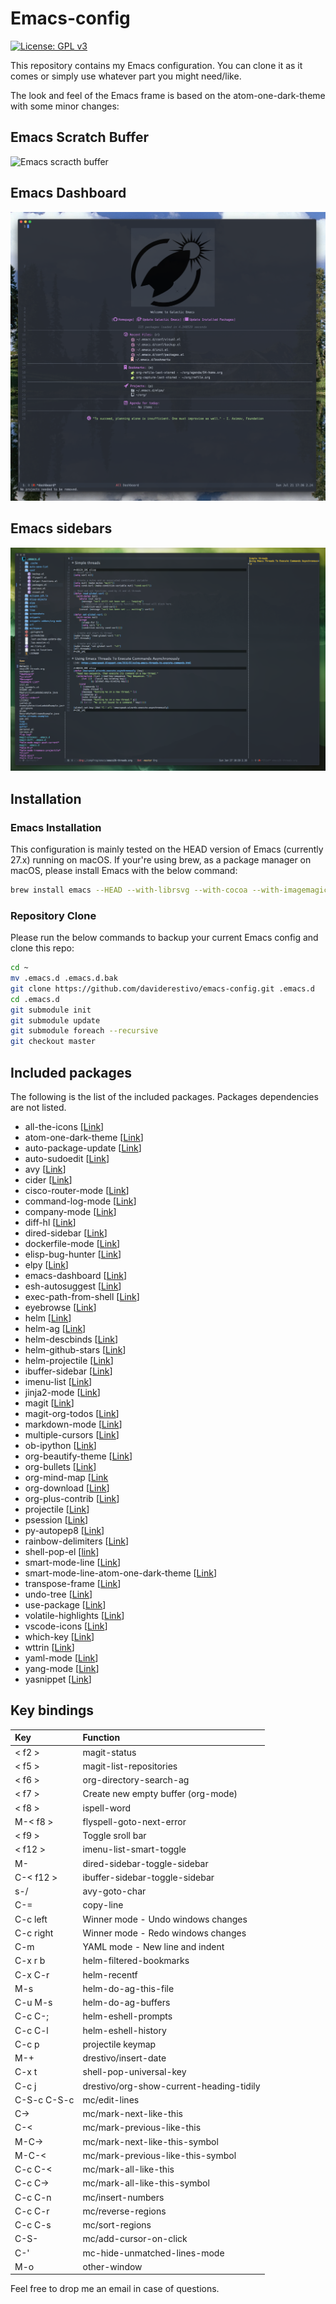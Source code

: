 # Emacs-config

[![License: GPL v3](https://img.shields.io/badge/License-GPL%20v3-blue.svg)](https://www.gnu.org/licenses/gpl-3.0)

This repository contains my Emacs configuration. You can clone it as
it comes or simply use whatever part you might need/like.

The look and feel of the Emacs frame is based on the
atom-one-dark-theme with some minor changes:

## Emacs Scratch Buffer
![Emacs scracth buffer](https://raw.githubusercontent.com/daviderestivo/emacs-config/master/screenshots/emacs_scratch_buffer.png)

## Emacs Dashboard
![Emacs dashboard](https://raw.githubusercontent.com/daviderestivo/emacs-config/master/screenshots/emacs_dashboard.png)


## Emacs sidebars
![Emacs sidebars](https://raw.githubusercontent.com/daviderestivo/emacs-config/master/screenshots/emacs_sidebars.png)

## Installation
### Emacs Installation

This configuration is mainly tested on the HEAD version of Emacs
(currently 27.x) running on macOS. If your're using brew, as a package
manager on macOS, please install Emacs with the below command:

``` bash
brew install emacs --HEAD --with-librsvg --with-cocoa --with-imagemagick@6
```

### Repository Clone

Please run the below commands to backup your current Emacs config and clone this repo:

``` bash
cd ~
mv .emacs.d .emacs.d.bak
git clone https://github.com/daviderestivo/emacs-config.git .emacs.d
cd .emacs.d
git submodule init
git submodule update
git submodule foreach --recursive
git checkout master
```

## Included packages

The following is the list of the included packages. Packages dependencies are
not listed.

* all-the-icons [[Link](https://github.com/domtronn/all-the-icons.el)]
* atom-one-dark-theme [[Link](https://github.com/jonathanchu/atom-one-dark-theme)]
* auto-package-update [[Link](https://github.com/rranelli/auto-package-update.el)]
* auto-sudoedit [[Link](https://github.com/ncaq/auto-sudoedit)]
* avy [[Link](https://github.com/abo-abo/avy)]
* cider [[Link](https://github.com/clojure-emacs/cider)]
* cisco-router-mode [[Link](https://www.emacswiki.org/emacs/download/cisco-router-mode.el)]
* command-log-mode [[Link](https://github.com/lewang/command-log-mode)]
* company-mode [[Link](https://github.com/company-mode/company-mode)]
* diff-hl [[Link](https://github.com/dgutov/diff-hl)]
* dired-sidebar [[Link](https://github.com/jojojames/dired-sidebar)]
* dockerfile-mode [[Link](https://github.com/spotify/dockerfile-mode)]
* elisp-bug-hunter [[Link](https://github.com/Malabarba/elisp-bug-hunter)]
* elpy [[Link](https://elpy.readthedocs.io)]
* emacs-dashboard [[Link](https://github.com/rakanalh/emacs-dashboard)]
* esh-autosuggest [[Link](https://github.com/dieggsy/esh-autosuggest)]
* exec-path-from-shell [[Link](https://github.com/purcell/exec-path-from-shell)]
* eyebrowse [[Link](https://github.com/wasamasa/eyebrowse)]
* helm [[Link](https://github.com/emacs-helm/helm)]
* helm-ag [[Link](https://github.com/syohex/emacs-helm-ag)]
* helm-descbinds [[Link](https://github.com/emacs-helm/helm-descbinds)]
* helm-github-stars [[Link](https://github.com/Sliim/helm-github-stars)]
* helm-projectile [[Link](https://github.com/bbatsov/helm-projectile)]
* ibuffer-sidebar [[Link](https://github.com/jojojames/ibuffer-sidebar)]
* imenu-list [[Link](https://github.com/bmag/imenu-list)]
* jinja2-mode [[Link](https://github.com/paradoxxxzero/jinja2-mode)]
* magit [[Link](https://magit.vc)]
* magit-org-todos [[Link](https://github.com/danielma/magit-org-todos.el)]
* markdown-mode [[Link](http://jblevins.org/projects/markdown-mode)]
* multiple-cursors [[Link](https://github.com/magnars/multiple-cursors.el)]
* ob-ipython [[Link](https://github.com/gregsexton/ob-ipython)]
* org-beautify-theme [[Link](https://github.com/jonnay/org-beautify-theme)]
* org-bullets [[Link](https://github.com/sabof/org-bullets)]
* org-mind-map [[Link](https://github.com/theodorewiles/org-mind-map)
* org-download [[Link](https://github.com/abo-abo/org-download)]
* org-plus-contrib [[Link](http://orgmode.org)]
* projectile [[Link](https://github.com/bbatsov/projectile)]
* psession [[Link](https://github.com/thierryvolpiatto/psession)]
* py-autopep8 [[Link](https://github.com/paetzke/py-autopep8.el)]
* rainbow-delimiters [[Link](https://www.emacswiki.org/emacs/RainbowDelimiters)]
* shell-pop-el [[link](https://github.com/kyagi/shell-pop-el)]
* smart-mode-line [[Link](https://github.com/Malabarba/smart-mode-line)]
* smart-mode-line-atom-one-dark-theme [[Link](https://github.com/daviderestivo/smart-mode-line-atom-one-dark-theme)]
* transpose-frame [[Link](https://www.emacswiki.org/emacs/TransposeFrame)]
* undo-tree [[Link](https://github.com/emacsmirror/undo-tree)]
* use-package [[Link](https://github.com/jwiegley/use-package)]
* volatile-highlights [[Link](https://github.com/k-talo/volatile-highlights.el)]
* vscode-icons [[Link](https://github.com/jojojames/vscode-icon-emacs)]
* which-key [[Link](https://github.com/justbur/emacs-which-key)]
* wttrin [[Link](https://github.com/bcbcarl/emacs-wttrin)]
* yaml-mode [[Link](https://github.com/yoshiki/yaml-mode)]
* yang-mode [[Link](https://github.com/mbj4668/yang-mode)]
* yasnippet [[Link](https://github.com/joaotavora/yasnippet)]

## Key bindings

| Key           | Function                                 |
| :---          | :---                                     |
| < f2 >        | magit-status                             |
| < f5 >        | magit-list-repositories                  |
| < f6 >        | org-directory-search-ag                  |
| < f7 >        | Create new empty buffer (org-mode)       |
| < f8 >        | ispell-word                              |
| M-< f8 >      | flyspell-goto-next-error                 |
| < f9 >        | Toggle sroll bar                         |
| < f12 >       | imenu-list-smart-toggle                  |
| M-<f12>       | dired-sidebar-toggle-sidebar             |
| C-< f12 >     | ibuffer-sidebar-toggle-sidebar           |
| s-/           | avy-goto-char                            |
| C-=           | copy-line                                |
| C-c left      | Winner mode - Undo windows changes       |
| C-c right     | Winner mode - Redo windows changes       |
| C-m           | YAML mode - New line and indent          |
| C-x r b       | helm-filtered-bookmarks                  |
| C-x C-r       | helm-recentf                             |
| M-s           | helm-do-ag-this-file                     |
| C-u M-s       | helm-do-ag-buffers                       |
| C-c C-;       | helm-eshell-prompts                      |
| C-c C-l       | helm-eshell-history                      |
| C-c p         | projectile keymap                        |
| M-+           | drestivo/insert-date                     |
| C-x t         | shell-pop-universal-key                  |
| C-c j         | drestivo/org-show-current-heading-tidily |
| C-S-c C-S-c   | mc/edit-lines                            |
| C->           | mc/mark-next-like-this                   |
| C-<           | mc/mark-previous-like-this               |
| M-C->         | mc/mark-next-like-this-symbol            |
| M-C-<         | mc/mark-previous-like-this-symbol        |
| C-c C-<       | mc/mark-all-like-this                    |
| C-c C->       | mc/mark-all-like-this-symbol             |
| C-c C-n       | mc/insert-numbers                        |
| C-c C-r       | mc/reverse-regions                       |
| C-c C-s       | mc/sort-regions                          |
| C-S-<mouse-1> | mc/add-cursor-on-click                   |
| C-'           | mc-hide-unmatched-lines-mode             |
| M-o           | other-window                             |


Feel free to drop me an email in case of questions.
